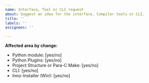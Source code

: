 ```yaml
---
name: Interface, Tool or CLI request
about: Suggest an idea for the interface, Compiler tools or CLI.
title: ''
labels: ''
assignees: ''

---
```


<!---
Note that any issue that does not follow this style, or does not contain the info filled out, will NOT be checked. It should contain every information the first time posting. 

Asking for info takes time that is unnecessarily wasted if it's not correctly posted here!
-->

**Affected area by change:**
- Python module: [yes/no]
- Python Plugins: [yes/no]
- Project Structure or Para-C Make: [yes/no]
- CLI: [yes/no]
- Inno-Installer (Win): [yes/no]
